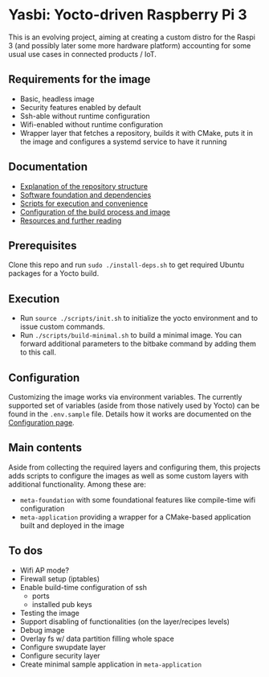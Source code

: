 # Yasbi: Yocto-driven Raspberry Pi 3

This is an evolving project, aiming at creating a custom distro for the Raspi 3 (and possibly later 
some more hardware platform) accounting for some usual use cases in connected products / IoT.

## Requirements for the image
- Basic, headless image
- Security features enabled by default
- Ssh-able without runtime configuration
- Wifi-enabled without runtime configuration
- Wrapper layer that fetches a repository, builds it with CMake, puts it in the image and 
  configures a systemd service to have it running

## Documentation 

- [Explanation of the repository structure](doc/structure.md)
- [Software foundation and dependencies](doc/dependencies.md)
- [Scripts for execution and convenience](doc/scripts.md)
- [Configuration of the build process and image](doc/configuration.md)
- [Resources and further reading](doc/resources.md)

## Prerequisites

Clone this repo and run `sudo ./install-deps.sh` to get required Ubuntu packages for a Yocto build.

## Execution

- Run `source ./scripts/init.sh` to initialize the yocto environment and to issue custom commands.
- Run `./scripts/build-minimal.sh` to build a minimal image. You can forward additional parameters 
  to the bitbake command by adding them to this call.
   
## Configuration

Customizing the image works via environment variables. The currently supported set of 
variables (aside from those natively used by Yocto) can be found in the `.env.sample` 
file. Details how it works are documented on the [Configuration page](doc/configuration.md).

## Main contents

Aside from collecting the required layers and configuring them, this projects adds 
scripts to configure the images as well as some custom layers with additional functionality. 
Among these are:

- `meta-foundation` with some foundational features like compile-time wifi configuration
- `meta-application` providing a wrapper for a CMake-based application built and deployed in the image


## To dos
- Wifi AP mode?
- Firewall setup (iptables)
- Enable build-time configuration of ssh
  - ports
  - installed pub keys
- Testing the image
- Support disabling of functionalities (on the layer/recipes levels)
- Debug image
- Overlay fs w/ data partition filling whole space
- Configure swupdate layer
- Configure security layer
- Create minimal sample application in `meta-application`